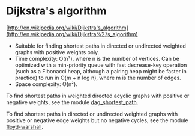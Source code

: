# Dijkstra's algorithm

[http://en.wikipedia.org/wiki/Dijkstra's_algorithm](http://en.wikipedia.org/wiki/Dijkstra%27s_algorithm)

* Suitable for finding shortest paths in directed or undirected weighted graphs with positive weights only.
* Time complexity: O(n²), where n is the number of vertices. Can be optimized with a min-priority queue with fast decrease-key operation (such as a Fibonacci heap, although a pairing heap might be faster in practice) to run in O(m + n log n), where m is the number of edges.
* Space complexity: O(n²).

To find shortest paths in weighted directed acyclic graphs with positive or negative weights, see the module [dag_shortest_path](../dag_shortest_path).

To find shortest paths in directed or undirected weighted graphs with positive or negative edge weights but no negative cycles, see the module [floyd-warshall](../floyd-warshall).
